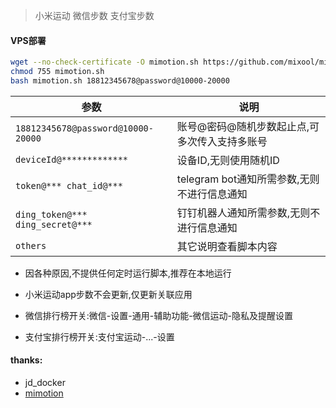 > 小米运动 微信步数 支付宝步数

#### VPS部署
```bash
wget --no-check-certificate -O mimotion.sh https://github.com/mixool/mimotion/raw/main/mimotion.sh
chmod 755 mimotion.sh
bash mimotion.sh 18812345678@password@10000-20000
```

| 参数 | 说明 |
| -------- | ----- |
| `18812345678@password@10000-20000` | 账号@密码@随机步数起止点,可多次传入支持多账号 |
| `deviceId@*************` | 设备ID,无则使用随机ID |
| `token@*** chat_id@***` | telegram bot通知所需参数,无则不进行信息通知 |
| `ding_token@*** ding_secret@***` | 钉钉机器人通知所需参数,无则不进行信息通知 |
| `others` | 其它说明查看脚本内容 |

* 因各种原因,不提供任何定时运行脚本,推荐在本地运行  

* 小米运动app步数不会更新,仅更新关联应用  

* 微信排行榜开关:微信-设置-通用-辅助功能-微信运动-隐私及提醒设置  

* 支付宝排行榜开关:支付宝运动-...-设置  

#### thanks:  
* jd_docker
* [mimotion](https://github.com/Squaregentleman/mimotion)
